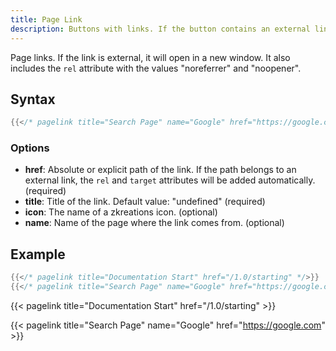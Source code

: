 ```yaml
---
title: Page Link
description: Buttons with links. If the button contains an external link, it will open in a new tab.
---
```


Page links. If the link is external, it will open in a new window. It also includes the `rel` attribute with the values "noreferrer" and "noopener".

## Syntax

```go
{{</* pagelink title="Search Page" name="Google" href="https://google.com" */>}}
```

### Options

- **href**: Absolute or explicit path of the link. If the path belongs to an external link, the `rel` and `target` attributes will be added automatically. (required)
- **title**: Title of the link. Default value: "undefined" (required)
- **icon**: The name of a zkreations icon. (optional)
- **name**: Name of the page where the link comes from. (optional)

## Example

```go
{{</* pagelink title="Documentation Start" href="/1.0/starting" */>}}
{{</* pagelink title="Search Page" name="Google" href="https://google.com" */>}}
```

{{< pagelink title="Documentation Start" href="/1.0/starting" >}}

{{< pagelink title="Search Page" name="Google" href="https://google.com" >}}
